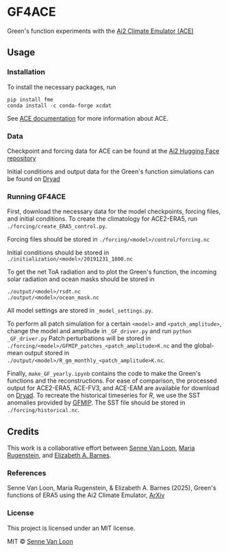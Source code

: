 # GF4ACE
Green's function experiments with the [Ai2 Climate Emulator (ACE)](https://github.com/ai2cm/ace)


## Usage

### Installation
To install the necessary packages, run
```
pip install fme
conda install -c conda-forge xcdat
```
See [ACE documentation](https://ai2-climate-emulator.readthedocs.io/en/latest/) for more information about ACE. 

### Data
Checkpoint and forcing data for ACE can be found at the [Ai2 Hugging Face repository](https://huggingface.co/collections/allenai/ace-67327d822f0f0d8e0e5e6ca4)

Initial conditions and output data for the Green's function simulations can be found on [Dryad](https://doi.org/10.5061/dryad.d2547d8cf)

### Running GF4ACE

First, download the necessary data for the model checkpoints, forcing files, and initial conditions. To create the climatology for ACE2-ERA5, run `./forcing/create_ERA5_control.py`. 

Forcing files should be stored in ```./forcing/<model>/control/forcing.nc``` 

Initial conditions should be stored in ```./initialization/<model>/20191231_1800.nc```

To get the net ToA radiation and to plot the Green's function, the incoming solar radiation and ocean masks should be stored in 
```
./output/<model>/rsdt.nc
./output/<model>/ocean_mask.nc
```

All model settings are stored in `_model_settings.py`.

To perform all patch simulation for a certain `<model>` and `<patch_amplitude>`, change the model and amplitude in `_GF_driver.py` and run
```python _GF_driver.py```
Patch perturbations will be stored in `./forcing/<model>/GFMIP_patches_<patch_amplitude>K.nc` and the global-mean output stored in `./output/<model>/R_gm_monthly_<patch_amplitude>K.nc`. 

Finally, `make_GF_yearly.ipynb` contains the code to make the Green's functions and the reconstructions. For ease of comparison, the processed output for ACE2-ERA5, ACE-FV3, and ACE-EAM are available for download on [Dryad](https://doi.org/10.5061/dryad.d2547d8cf). To recreate the historical timeseries for $R$, we use the SST anomalies provided by [GFMIP](https://gfmip.org). The SST file should be stored in `./forcing/historical.nc`.


## Credits
This work is a collaborative effort between [Senne Van Loon](https://scholar.google.com/citations?user=6h7ft20AAAAJ&hl=en), [Maria Rugenstein](https://www.atmos.colostate.edu/people/faculty/rugenstein/), and [Elizabeth A. Barnes](https://barnes.atmos.colostate.edu). 

### References

Senne Van Loon, Maria Rugenstein, & Elizabeth A. Barnes (2025), Green's functions of ERA5 using the Ai2 Climate Emulator, [ArXiv](https://doi.org/xxxxxxx)

### License

This project is licensed under an MIT license.

MIT © [Senne Van Loon](https://github.com/SnnVL)